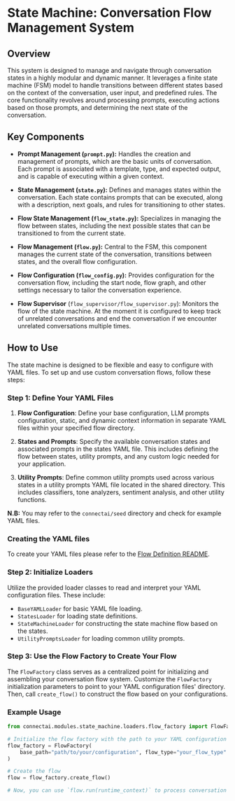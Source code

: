 # State Machine: Conversation Flow Management System

## Overview

This system is designed to manage and navigate through conversation states in a highly modular and dynamic manner. It leverages a finite state machine (FSM) model to handle transitions between different states based on the context of the conversation, user input, and predefined rules. The core functionality revolves around processing prompts, executing actions based on those prompts, and determining the next state of the conversation.

## Key Components

- **Prompt Management (`prompt.py`):** Handles the creation and management of prompts, which are the basic units of conversation. Each prompt is associated with a template, type, and expected output, and is capable of executing within a given context.

- **State Management (`state.py`):** Defines and manages states within the conversation. Each state contains prompts that can be executed, along with a description, next goals, and rules for transitioning to other states.

- **Flow State Management (`flow_state.py`):** Specializes in managing the flow between states, including the next possible states that can be transitioned to from the current state.

- **Flow Management (`flow.py`):** Central to the FSM, this component manages the current state of the conversation, transitions between states, and the overall flow configuration.

- **Flow Configuration (`flow_config.py`):** Provides configuration for the conversation flow, including the start node, flow graph, and other settings necessary to tailor the conversation experience.

- **Flow Supervisor** (`flow_supervisor/flow_supervisor.py`): Monitors the flow of the state machine. At the moment it is configured to keep track of unrelated conversations and end the conversation if we encounter unrelated conversations multiple times.

## How to Use

The state machine is designed to be flexible and easy to configure with YAML files. To set up and use custom conversation flows, follow these steps:

### Step 1: Define Your YAML Files


1. **Flow Configuration**: Define your base configuration, LLM prompts configuration, static, and dynamic context information in separate YAML files within your specified flow directory.

2. **States and Prompts**: Specify the available conversation states and associated prompts in the states YAML file. This includes defining the flow between states, utility prompts, and any custom logic needed for your application.

3. **Utility Prompts**: Define common utility prompts used across various states in a utility prompts YAML file located in the shared directory. This includes classifiers, tone analyzers, sentiment analysis, and other utility functions.

**N.B:** You may refer to the `connectai/seed` directory and check for example YAML files.


### Creating the YAML files

To create your YAML files please refer to the [Flow Definition README](FLOW_DEFINITION.md).

### Step 2: Initialize Loaders

Utilize the provided loader classes to read and interpret your YAML configuration files. These include:

- `BaseYAMLLoader` for basic YAML file loading.
- `StatesLoader` for loading state definitions.
- `StateMachineLoader` for constructing the state machine flow based on the states.
- `UtilityPromptsLoader` for loading common utility prompts.

### Step 3: Use the Flow Factory to Create Your Flow

The `FlowFactory` class serves as a centralized point for initializing and assembling your conversation flow system. Customize the `FlowFactory` initialization parameters to point to your YAML configuration files' directory. Then, call `create_flow()` to construct the flow based on your configurations.

### Example Usage

```python
from connectai.modules.state_machine.loaders.flow_factory import FlowFactory

# Initialize the flow factory with the path to your YAML configuration
flow_factory = FlowFactory(
    base_path="path/to/your/configuration", flow_type="your_flow_type"
)

# Create the flow
flow = flow_factory.create_flow()

# Now, you can use `flow.run(runtime_context)` to process conversation based on your configured states and transitions
```
